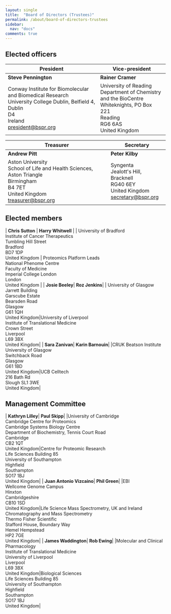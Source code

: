```yaml
---
layout: single
title:  "Board of Directors (Trustees)"
permalink: /about/board-of-directors-trustees
sidebar:
  nav: "docs"
comments: true
---
```




## Elected officers


|President | Vice-president |
|-------|--------|
| **Steve Pennington** | **Rainer Cramer** |
| Conway Institute for Biomolecular and Biomedical  Research<br> University College Dublin, Belfield 4,<br>Dublin<br>D4<br>Ireland<br>president@bspr.org | University of Reading <br> Department of Chemistry and the BioCentre<br>Whiteknights, PO Box 221<br>Reading<br>RG6 6AS<br>United Kingdom<br> |

|Treasurer|Secretary |
|-------|--------|
| **Andrew Pitt** | **Peter Kilby** |
| Aston University <br>School of Life and Health Sciences, Aston Triangle<br>Birmingham<br>B4 7ET<br>United Kingdom<br>treasurer@bspr.org  | Syngenta <br> Jealott's Hill, Bracknell<br> RG40 6EY <br> United Kingdom <br> secretary@bspr.org

## Elected members

| **Chris Sutton** | **Harry Whitwell** |
| University of Bradford <br> Institute of Cancer Therapeutics <br>Tumbling Hill Street <br>Bradford <br>BD7 1DP <br>United Kingdom | Proteomics Platform Leads<br>National Phenome Centre<br>Faculty of Medicine<br> Imperial College London <br>London <br>United Kingdom |
| **Josie Beeley**| **Roz Jenkins**|
| University of Glasgow<br>Jarrett Building<br>Garscube Estate<br>Bearsden Road<br>Glasgow<br>G61 1QH<br>United Kingdom|University of Liverpool<br>Institute of Translational Medicine<br>Crown Street<br>Liverpool<br>L69 3BX<br> United Kingdom|
| **Sara Zanivan**| **Karin Barnouin**|
|CRUK Beatson Institute <br>University of Glasgow<br> Switchback Road <br>Glasgow <br>G61 1BD <br>United Kingdom|UCB Celltech<br> 216 Bath Rd<br> Slough SL1 3WE<br> United Kingdom|




## Management Committee

| **Kathryn Lilley**| **Paul Skipp**|
|University of Cambridge <br>Cambridge Centre for Proteomics <br>Cambridge Systems Biology Centre<br> Department of Biochemistry, Tennis Court Road <br> Cambridge <br>CB2 1QT <br>United Kingdom|Centre for Proteomic Research<br> Life Sciences Building 85<br> University of Southampton <br> Highfield <br>Southampton<br>SO17 1BJ<br>United Kingdom|
| **Juan Antonio Vizcaino**| **Phil Green**|
|EBI<br> Wellcome Genome Campus <br>Hinxton <br> Cambridgeshire <br>CB10 1SD <br>United Kingdom|Life Science Mass Spectrometry, UK and Ireland <br>Chromatography and Mass Spectrometry<br> Thermo Fisher Scientific <br>Stafford House, Boundary Way <br>Hemel Hempstead<br> HP2 7GE<br> United Kingdom|
| **James Waddington**| **Rob Ewing**|
|Molecular and Clinical Pharmacology <br>Institute of Translational Medicine <br>University of Liverpool <br>Liverpool <br>L69 3BX<br> United Kingdom|Biological Sciences <br>Life Sciences Building 85<br> University of Southampton <br>Highfield <br> Southampton <br>SO17 1BJ<br> United Kingdom|
